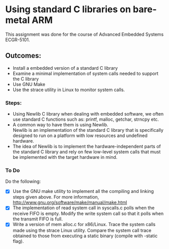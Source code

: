 # Using standard C libraries on bare-metal ARM
This assignment was done for the course of Advanced Embedded Systems ECGR-5101.
## Outcomes:
- Install a embedded version of a standard C library
- Examine a minimal implementation of system calls needed to support the C
library
- Use GNU Make
- Use the strace utility in Linux to monitor system calls.

### Steps:
- Using Newlib C library when dealing with embedded software, we often use standard C functions such as: printf, malloc, getchar, strncpy etc. <br>
- A common way to have them is using Newlib. <br>
Newlib is an implementation of the standard C library that is specifically designed to run on a platform with low resources and undefined hardware. <br>
- The idea of Newlib is to implement the hardware-independent parts of the standard C library and rely on few low-level system calls that must be implemented with the target hardware in mind.<br>
### To Do
Do the following:
- [X] Use the GNU make utility to implement all the compiling and linking steps given above. For more information, http://www.gnu.org/software/make/manual/make.html
- [X] The implementation of read system call in syscalls.c polls when the receive FIFO
is empty. Modify the write system call so that it polls when the transmit FIFO is full.
- [X] Write a version of mem alloc.c for x86/Linux. Trace the system calls made using the strace Linux utility. Compare the system call trace obtained to those from executing a static binary (compile with -static flag).